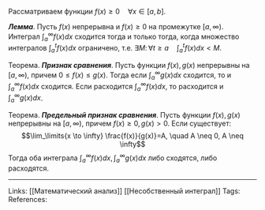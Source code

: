 Рассматриваем функции $f(x) \ge 0 \quad \forall x \in [a,b]$. 

***Лемма***. Пусть $f(x)$ непрерывна и $f(x) \ge 0$ на промежутке $[a, \infty)$. Интеграл $\int_a^\infty f(x) dx$ сходится тогда и только тогда, когда множество интегралов $\int_a^t f(x)dx$ ограничено, т.е. $\exists M \colon \forall t \ge a \quad \int_a^t f(x)dx < M$. 

Теорема. ***Признак сравнения***. Пусть функции $f(x), g(x)$ непрерывны на $[a,\infty)$, причем $0 \le f(x) \le g(x)$. Тогда если $\int_a^{\infty} g(x)dx$ сходится, то и $\int_a^\infty f(x)dx$ сходится. Если расходится $\int_a^{\infty} f(x)dx$, то расходится и $\int_a^{\infty} g(x)dx$.

Теорема. ***Предельный признак сравнения***. Пусть функции $f(x), g(x)$ непрерывны на $[a, \infty)$, причем $f(x) \ge 0, g(x) > 0$. Если существует: 
$$\lim_\limits{x \to \infty} \frac{f(x)}{g(x)}=A, \quad A \neq 0, A \neq \infty$$
Тогда оба интеграла $\int_a^{\infty} f(x)dx, \int_a^{\infty} g(x)dx$ либо сходятся, либо расходятся. 

___
Links: [[Математический анализ]] [[Несобственный интеграл]] 
Tags:
References: 